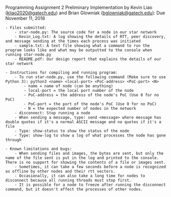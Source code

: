 Programming Assignment 2 Preliminary Implementation by Kevin Liao (kliao2020@gatech.edu) and Brian Glowniak (bglowniak@gatech.edu): Due November 11, 2018

	- Files submitted:
		- star-node.py: The source code for a node in our star network
		- Kevin_Log.txt: A log showing the details of RTT, peer discovery, and message sending at the times each process was initiated
		- sample.txt: A text file showing what a command to run the program looks like and what may be outputted to the console when running star-node.py
        - README.pdf: Our design report that explains the details of our star network

	- Instructions for compiling and running program:
		- To run star-node.py, use the following command (Make sure to use Python 3): python3 <name> <local-port> <PoC-address> <PoC-port> <N>
			- name = name of node (can be anything)
			- local-port = the local port number of the node
			- PoC-address = the address of the node's PoC (Use 0 for no PoC)
			- PoC-port = the port of the node's PoC (Use 0 for no PoC)
			- N = the expected number of nodes in the network
        - disconnect: Stop running a node
		- When sending a message, type: send <message> where message has double quotes if it's a normal ASCII message and no quotes if it's a file
		- Type: show-status to show the status of the node
		- Type: show-log to show a log of what processes the node has gone through

	- Known limitations and bugs:
		- When sending files and images, the bytes are sent, but only the name of the file sent is put in the log and printed to the console. There is no support for showing the contents of a file or images sent.
        - Sometimes, it can take a few seconds before a node is recognized as offline by other nodes and their rtt vectors.
        - Occasionally, it can also take a long time for nodes to disconnect because all running threads must stop first.
        - It is possible for a node to freeze after running the disconnect command, but it doesn't affect the processes of other nodes.
